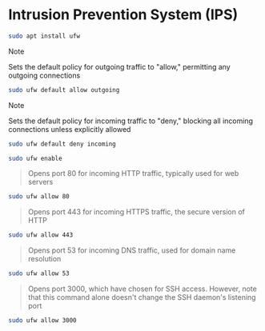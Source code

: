 #  Intrusion Prevention System (IPS)

```bash
sudo apt install ufw
```
> [!NOTE]
>Sets the default policy for outgoing traffic to "allow," permitting any outgoing connections

```bash
sudo ufw default allow outgoing
```
> [!NOTE]
>Sets the default policy for incoming traffic to "deny," blocking all incoming connections unless explicitly allowed

```bash
sudo ufw default deny incoming
```

```bash
sudo ufw enable
```
>Opens port 80 for incoming HTTP traffic, typically used for web servers

```bash
sudo ufw allow 80
```
>Opens port 443 for incoming HTTPS traffic, the secure version of HTTP

```bash
sudo ufw allow 443
```
>Opens port 53 for incoming DNS traffic, used for domain name resolution

```bash
sudo ufw allow 53
```
>Opens port 3000, which have chosen for SSH access. However, note that this command alone doesn't change the SSH daemon's listening port

```bash
sudo ufw allow 3000
```
